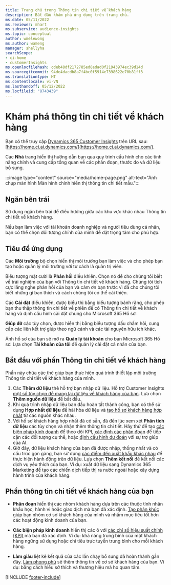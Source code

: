 ```yaml
---
title: Trang chủ trong Thông tin chi tiết về khách hàng
description: Bắt đầu khám phá ứng dụng trên trang chủ.
ms.date: 05/11/2022
ms.reviewer: mhart
ms.subservice: audience-insights
ms.topic: conceptual
author: wmelewong
ms.author: wameng
manager: shellyha
searchScope:
- ci-home
- customerInsights
ms.openlocfilehash: cdeb48df2172785ed8adad0f21943974ec39d14d
ms.sourcegitcommit: 94de4dacdb8a7f4bc0f5914e7398622e70b81ff3
ms.translationtype: HT
ms.contentlocale: vi-VN
ms.lasthandoff: 05/12/2022
ms.locfileid: "8743439"
---
```

# <a name="explore-customer-insights"></a>Khám phá thông tin chi tiết về khách hàng

Bạn có thể truy cập [Dynamics 365 Customer Insights](https://home.ci.ai.dynamics.com/) trên URL sau: [https://home.ci.ai.dynamics.com/](https://home.ci.ai.dynamics.com/).

Các **Nhà** trang hiển thị hướng dẫn bạn qua quy trình cấu hình cho các tính năng chính và cung cấp tổng quan về các phân đoạn, thước đo và dữ liệu bổ sung.

:::image type="content" source="media/home-page.png" alt-text="Ảnh chụp màn hình Màn hình chính hiển thị thông tin chi tiết mẫu.":::

## <a name="left-side-pane"></a>Ngăn bên trái

Sử dụng ngăn bên trái để điều hướng giữa các khu vực khác nhau Thông tin chi tiết về khách hàng. 

Nếu bạn làm việc với tài khoản doanh nghiệp và người tiêu dùng cá nhân, bạn có thể chọn đối tượng chính của mình để đặt trọng tâm cho phù hợp. 

## <a name="application-header"></a>Tiêu đề ứng dụng

Các **Môi trường** bộ chọn hiển thị môi trường bạn làm việc và cho phép bạn tạo hoặc quản lý môi trường với tư cách là quản trị viên.

Biểu tượng mặt cười là **Phản hồi** điều khiển. Chọn nó để cho chúng tôi biết về trải nghiệm của bạn với Thông tin chi tiết về khách hàng. Chúng tôi tích cực lắng nghe phản hồi của bạn và cảm ơn bạn trước vì đã cho chúng tôi biết những gì bạn thích và cách chúng tôi có thể cải thiện.

Các **Cài đặt** điều khiển, được biểu thị bằng biểu tượng bánh răng, cho phép bạn thu thập thông tin chi tiết về phiên để có Thông tin chi tiết về khách hàng và định cấu hình cài đặt chung cho Microsoft 365 Hồ sơ. 

**Giúp đỡ** các tùy chọn, được hiển thị bằng biểu tượng dấu chấm hỏi, cung cấp các liên kết trợ giúp theo ngữ cảnh và các tài nguyên hữu ích khác.

Ảnh hồ sơ của bạn sẽ mở ra **Quản lý tài khoản** cho bạn Microsoft 365 Hồ sơ. Lựa chọn **Tài khoản của tôi** để quản lý cài đặt cá nhân của bạn.

## <a name="getting-started-with-customer-insights-section"></a>Bắt đầu với phần Thông tin chi tiết về khách hàng

Phần này chứa các thẻ giúp bạn thực hiện quá trình thiết lập môi trường Thông tin chi tiết về khách hàng của mình. 

1. Các **Thêm dữ liệu** thẻ hỗ trợ bạn nhập dữ liệu. Hỗ trợ Customer Insights [một số tùy chọn để mang lại dữ liệu về khách hàng của bạn](data-sources.md). Lựa chọn **Thêm nguồn dữ liệu** để bắt đầu.
1. Khi quá trình nhập dữ liệu ban đầu hoàn tất thành công, bạn có thể sử dụng **Hợp nhất dữ liệu** để hài hòa dữ liệu và [tạo hồ sơ khách hàng hợp nhất](data-unification.md) từ các nguồn khác nhau. 
1. Với hồ sơ khách hàng hợp nhất đã có sẵn, đã đến lúc xem xét **Phân tích dữ liệu** các tùy chọn và nhận thêm thông tin chi tiết. Hãy thử để tạo [các biện pháp kinh doanh](measures.md) để theo dõi KPI, [xác định các phân đoạn](segments.md) để tiếp cận các đối tượng cụ thể, hoặc [định cấu hình dự đoán](predictions-overview.md) với sự trợ giúp của AI.
1. Giờ đây, dữ liệu khách hàng của bạn đã được nhập, thống nhất và có cấu trúc gọn gàng, bạn sử dụng [các điểm đến xuất khẩu khác nhau](export-destinations.md) để thực hiện hành động trên dữ liệu. Lựa chọn **Thêm kết nối** để kết nối các dịch vụ yêu thích của bạn. Ví dụ: xuất dữ liệu sang Dynamics 365 Marketing để tạo các chiến dịch tiếp thị ra nước ngoài hoặc xây dựng hành trình của khách hàng. 

## <a name="your-customer-insights-section"></a>Phần thông tin chi tiết về khách hàng của bạn

- **Phân đoạn** hiển thị các nhóm khách hàng dựa trên các thuộc tính nhân khẩu học, hành vi hoặc giao dịch mà bạn đã xác định. [Tạo phân khúc](segments.md) giúp bạn nhóm cơ sở khách hàng của mình và nhắm mục tiêu tốt hơn các hoạt động kinh doanh của bạn.

- **Các biện pháp kinh doanh** hiển thị các ô với [các chỉ số hiệu suất chính (KPI)](measures.md) mà bạn đã xác định. Ví dụ: khả năng trung bình của một khách hàng ngừng sử dụng hoặc chi tiêu trực tuyến trung bình cho mỗi khách hàng.

- **Làm giàu** liệt kê kết quả của các lần chạy bổ sung đã hoàn thành gần đây. [Làm phong phú](enrichment-hub.md) sẽ thêm thông tin về cơ sở khách hàng của bạn. Ví dụ: bằng cách hiểu sở thích và thương hiệu mà họ quan tâm.


[!INCLUDE [footer-include](includes/footer-banner.md)]
